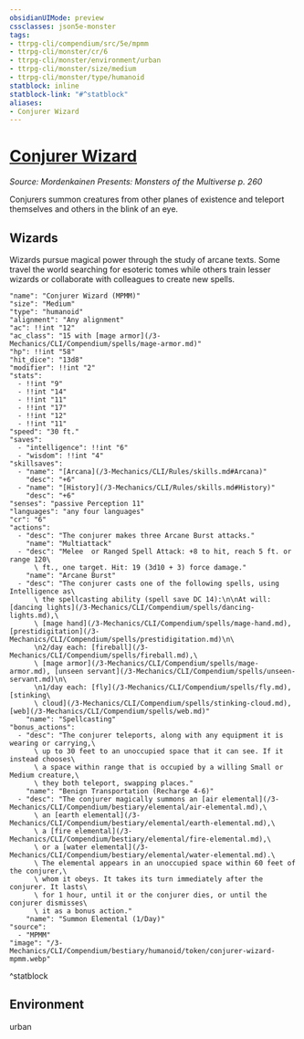 ```yaml
---
obsidianUIMode: preview
cssclasses: json5e-monster
tags:
- ttrpg-cli/compendium/src/5e/mpmm
- ttrpg-cli/monster/cr/6
- ttrpg-cli/monster/environment/urban
- ttrpg-cli/monster/size/medium
- ttrpg-cli/monster/type/humanoid
statblock: inline
statblock-link: "#^statblock"
aliases:
- Conjurer Wizard
---
```

# [Conjurer Wizard](3-Mechanics\CLI\Compendium\bestiary\humanoid/conjurer-wizard-mpmm.md)
*Source: Mordenkainen Presents: Monsters of the Multiverse p. 260*  

Conjurers summon creatures from other planes of existence and teleport themselves and others in the blink of an eye.

## Wizards

Wizards pursue magical power through the study of arcane texts. Some travel the world searching for esoteric tomes while others train lesser wizards or collaborate with colleagues to create new spells.

```statblock
"name": "Conjurer Wizard (MPMM)"
"size": "Medium"
"type": "humanoid"
"alignment": "Any alignment"
"ac": !!int "12"
"ac_class": "15 with [mage armor](/3-Mechanics/CLI/Compendium/spells/mage-armor.md)"
"hp": !!int "58"
"hit_dice": "13d8"
"modifier": !!int "2"
"stats":
  - !!int "9"
  - !!int "14"
  - !!int "11"
  - !!int "17"
  - !!int "12"
  - !!int "11"
"speed": "30 ft."
"saves":
  - "intelligence": !!int "6"
  - "wisdom": !!int "4"
"skillsaves":
  - "name": "[Arcana](/3-Mechanics/CLI/Rules/skills.md#Arcana)"
    "desc": "+6"
  - "name": "[History](/3-Mechanics/CLI/Rules/skills.md#History)"
    "desc": "+6"
"senses": "passive Perception 11"
"languages": "any four languages"
"cr": "6"
"actions":
  - "desc": "The conjurer makes three Arcane Burst attacks."
    "name": "Multiattack"
  - "desc": "Melee  or Ranged Spell Attack: +8 to hit, reach 5 ft. or range 120\
      \ ft., one target. Hit: 19 (3d10 + 3) force damage."
    "name": "Arcane Burst"
  - "desc": "The conjurer casts one of the following spells, using Intelligence as\
      \ the spellcasting ability (spell save DC 14):\n\nAt will: [dancing lights](/3-Mechanics/CLI/Compendium/spells/dancing-lights.md),\
      \ [mage hand](/3-Mechanics/CLI/Compendium/spells/mage-hand.md), [prestidigitation](/3-Mechanics/CLI/Compendium/spells/prestidigitation.md)\n\
      \n2/day each: [fireball](/3-Mechanics/CLI/Compendium/spells/fireball.md),\
      \ [mage armor](/3-Mechanics/CLI/Compendium/spells/mage-armor.md), [unseen servant](/3-Mechanics/CLI/Compendium/spells/unseen-servant.md)\n\
      \n1/day each: [fly](/3-Mechanics/CLI/Compendium/spells/fly.md), [stinking\
      \ cloud](/3-Mechanics/CLI/Compendium/spells/stinking-cloud.md), [web](/3-Mechanics/CLI/Compendium/spells/web.md)"
    "name": "Spellcasting"
"bonus_actions":
  - "desc": "The conjurer teleports, along with any equipment it is wearing or carrying,\
      \ up to 30 feet to an unoccupied space that it can see. If it instead chooses\
      \ a space within range that is occupied by a willing Small or Medium creature,\
      \ they both teleport, swapping places."
    "name": "Benign Transportation (Recharge 4-6)"
  - "desc": "The conjurer magically summons an [air elemental](/3-Mechanics/CLI/Compendium/bestiary/elemental/air-elemental.md),\
      \ an [earth elemental](/3-Mechanics/CLI/Compendium/bestiary/elemental/earth-elemental.md),\
      \ a [fire elemental](/3-Mechanics/CLI/Compendium/bestiary/elemental/fire-elemental.md),\
      \ or a [water elemental](/3-Mechanics/CLI/Compendium/bestiary/elemental/water-elemental.md).\
      \ The elemental appears in an unoccupied space within 60 feet of the conjurer,\
      \ whom it obeys. It takes its turn immediately after the conjurer. It lasts\
      \ for 1 hour, until it or the conjurer dies, or until the conjurer dismisses\
      \ it as a bonus action."
    "name": "Summon Elemental (1/Day)"
"source":
  - "MPMM"
"image": "/3-Mechanics/CLI/Compendium/bestiary/humanoid/token/conjurer-wizard-mpmm.webp"
```
^statblock

## Environment

urban